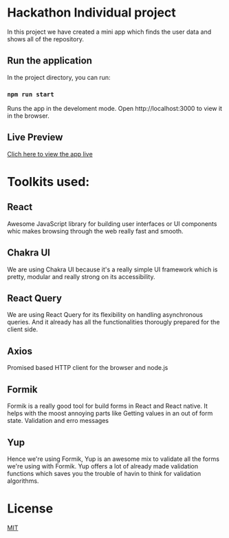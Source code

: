 # Hackathon Individual project

In this project we have created a mini app which finds the user data and shows all of the repository.

## Run the application

In the project directory, you can run:

### `npm run start`

Runs the app in the develoment mode.
Open http://localhost:3000 to view it in the browser.


## Live Preview
[Clich here to view the app live](https://hackathon-nuwe-1ojivgfce-jvincent3.vercel.app/user/jvincent3)

# Toolkits used:

## React
Awesome JavaScript library for building user interfaces or UI components whic makes browsing through the web really fast and smooth.

## Chakra UI 
We are using Chakra UI because it's a really simple UI framework which is pretty, modular and really strong on its accessibility.

## React Query
We are using React Query for its flexibility on handling asynchronous queries. And it already has all the functionalities thorougly prepared for the client side.

## Axios
Promised based HTTP client for the browser and node.js

## Formik
Formik is a really good tool for build forms in React and React native. It helps with the moost annoying parts like Getting values in an out of form state. Validation and erro messages

## Yup
Hence we're using Formik, Yup is an awesome mix to validate all the forms we're using with Formik. Yup offers a lot of already made validation functions which saves you the trouble of havin to think for validation algorithms.

# License
[MIT](https://github.com/jvincent3/hackathon-nuwe/blob/main/LICENSE)